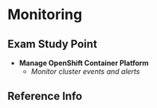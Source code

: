 # Monitoring

## Exam Study Point

* **Manage OpenShift Container Platform**
    * _Monitor cluster events and alerts_

## Reference Info
